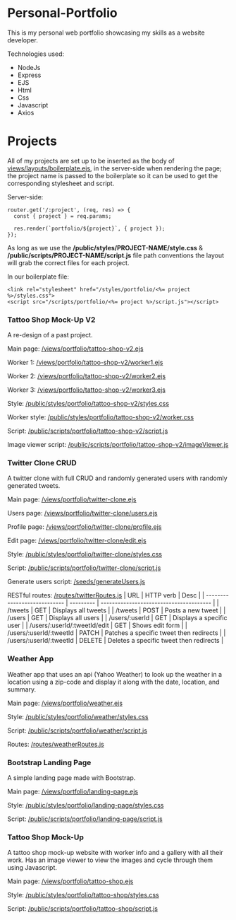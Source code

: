 # Personal-Portfolio
This is my personal web portfolio showcasing my skills as a website developer.

Technologies used:
* NodeJs
* Express
* EJS
* Html
* Css
* Javascript
* Axios

# Projects
All of my projects are set up to be inserted as the body of [views/layouts/boilerplate.ejs](views/layouts/boilerplate.ejs),  in the server-side when rendering the page; the project name is passed to the boilerplate so it can be used to get the corresponding stylesheet and script.

Server-side:
```
router.get('/:project', (req, res) => {
  const { project } = req.params;

  res.render(`portfolio/${project}`, { project });
});
```
As long as we use the **/public/styles/PROJECT-NAME/style.css** & **/public/scripts/PROJECT-NAME/script.js** file path conventions the layout will grab the correct files for each project.

In our boilerplate file:
```
<link rel="stylesheet" href="/styles/portfolio/<%= project %>/styles.css">
<script src="/scripts/portfolio/<%= project %>/script.js"></script>
```

### Tattoo Shop Mock-Up V2
A re-design of a past project.

Main page: [/views/portfolio/tattoo-shop-v2.ejs](/views/portfolio/tattoo-shop-v2.ejs)

Worker 1: [/views/portfolio/tattoo-shop-v2/worker1.ejs](/views/portfolio/tattoo-shop-v2/worker1.ejs)

Worker 2: [/views/portfolio/tattoo-shop-v2/worker2.ejs](/views/portfolio/tattoo-shop-v2/worker2.ejs)

Worker 3: [/views/portfolio/tattoo-shop-v2/worker3.ejs](/views/portfolio/tattoo-shop-v2/worker3.ejs)

Style: [/public/styles/portfolio/tattoo-shop-v2/styles.css](/public/styles/portfolio/tattoo-shop-v2/styles.css)

Worker style: [/public/styles/portfolio/tattoo-shop-v2/worker.css](/public/styles/portfolio/tattoo-shop-v2/worker.css)

Script: [/public/scripts/portfolio/tattoo-shop-v2/script.js](/public/scripts/portfolio/tattoo-shop-v2/script.js)

Image viewer script: [/public/scripts/portfolio/tattoo-shop-v2/imageViewer.js](/public/scripts/portfolio/tattoo-shop-v2/imageViewer.js)

### Twitter Clone CRUD
A twitter clone with full CRUD and randomly generated users with randomly generated tweets.

Main page: [/views/portfolio/twitter-clone.ejs](/views/portfolio/twitter-clone.ejs)

Users page: [/views/portfolio/twitter-clone/users.ejs](/views/portfolio/twitter-clone/users.ejs)

Profile page: [/views/portfolio/twitter-clone/profile.ejs](/views/portfolio/twitter-clone/profile.ejs)

Edit page: [/views/portfolio/twitter-clone/edit.ejs](/views/portfolio/twitter-clone/edit.ejs)

Style: [/public/styles/portfolio/twitter-clone/styles.css](/public/styles/portfolio/twitter-clone/styles.css)

Script: [/public/scripts/portfolio/twitter-clone/script.js](/public/scripts/portfolio/twitter-clone/script.js)

Generate users script: [/seeds/generateUsers.js](/seeds/generateUsers.js)

RESTful routes: [/routes/twitterRoutes.js](/routes/twitterRoutes.js)
| URL                          | HTTP verb | Desc                                    |
| ---------------------------- | --------- | --------------------------------------- |
| /tweets                      | GET       | Displays all tweets                     |
| /tweets                      | POST      | Posts a new tweet                       |
| /users                       | GET       | Displays all users                      |
| /users/:userId               | GET       | Displays a specific user                |
| /users/:userId/:tweetId/edit | GET       | Shows edit form                         |
| /users/:userId/:tweetId      | PATCH     | Patches a specific tweet then redirects |
| /users/:userId/:tweetId      | DELETE    | Deletes a specific tweet then redirects |

### Weather App
Weather app that uses an api (Yahoo Weather) to look up the weather in a location using a zip-code and display it along with the date, location, and summary.

Main page: [/views/portfolio/weather.ejs](/views/portfolio/weather.ejs)

Style: [/public/styles/portfolio/weather/styles.css](/public/styles/portfolio/weather/styles.css)

Script: [/public/scripts/portfolio/weather/script.js](/public/scripts/portfolio/weather/script.js)

Routes: [/routes/weatherRoutes.js](/routes/weatherRoutes.js)

### Bootstrap Landing Page
A simple landing page made with Bootstrap.

Main page: [/views/portfolio/landing-page.ejs](/views/portfolio/landing-page.ejs)

Style: [/public/styles/portfolio/landing-page/styles.css](/public/styles/portfolio/landing-page/styles.css)

Script: [/public/scripts/portfolio/landing-page/script.js](/public/scripts/portfolio/landing-page/script.js)

### Tattoo Shop Mock-Up
A tattoo shop mock-up website with worker info and a gallery with all their work. Has an image viewer to view the images and cycle through them using Javascript.

Main page: [/views/portfolio/tattoo-shop.ejs](/views/portfolio/tattoo-shop.ejs)

Style: [/public/styles/portfolio/tattoo-shop/styles.css](/public/styles/portfolio/tattoo-shop/styles.css)

Script: [/public/scripts/portfolio/tattoo-shop/script.js](/public/scripts/portfolio/tattoo-shop/script.js)
